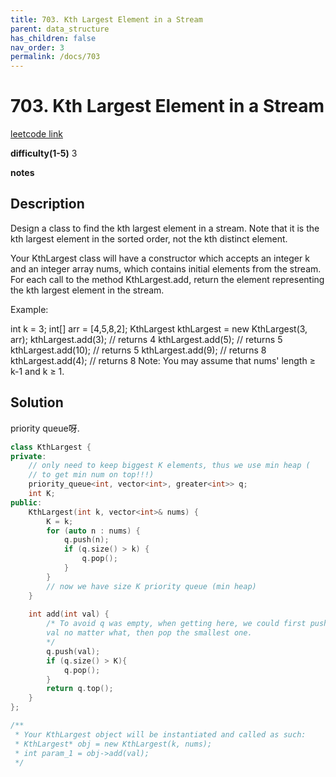 ```yaml
---
title: 703. Kth Largest Element in a Stream
parent: data_structure
has_children: false
nav_order: 3
permalink: /docs/703
---
```

# 703. Kth Largest Element in a Stream
[leetcode link](https://leetcode.com/problems/kth-largest-element-in-a-stream/)

**difficulty(1-5)** 
3

**notes**   


## Description
Design a class to find the kth largest element in a stream. Note that it is the kth largest element in the sorted order, not the kth distinct element.

Your KthLargest class will have a constructor which accepts an integer k and an integer array nums, which contains initial elements from the stream. For each call to the method KthLargest.add, return the element representing the kth largest element in the stream.

Example:

int k = 3;
int[] arr = [4,5,8,2];
KthLargest kthLargest = new KthLargest(3, arr);
kthLargest.add(3);   // returns 4
kthLargest.add(5);   // returns 5
kthLargest.add(10);  // returns 5
kthLargest.add(9);   // returns 8
kthLargest.add(4);   // returns 8
Note:
You may assume that nums' length ≥ k-1 and k ≥ 1.

## Solution
priority queue呀.


```c++
class KthLargest {
private:
    // only need to keep biggest K elements, thus we use min heap (
    // to get min num on top!!!)
    priority_queue<int, vector<int>, greater<int>> q; 
    int K;
public:
    KthLargest(int k, vector<int>& nums) {
        K = k;
        for (auto n : nums) {
            q.push(n);
            if (q.size() > k) {
                q.pop();
            }
        }
        // now we have size K priority queue (min heap)
    }
    
    int add(int val) {
        /* To avoid q was empty, when getting here, we could first push
        val no matter what, then pop the smallest one. 
        */
        q.push(val);
        if (q.size() > K){
            q.pop();
        }
        return q.top();
    }
};

/**
 * Your KthLargest object will be instantiated and called as such:
 * KthLargest* obj = new KthLargest(k, nums);
 * int param_1 = obj->add(val);
 */
```


<!-- 
Default label
{: .label }

Blue label
{: .label .label-blue }

Stable
{: .label .label-green }

New release
{: .label .label-purple }

Coming soon
{: .label .label-yellow }

Deprecated
{: .label .label-red } -->
